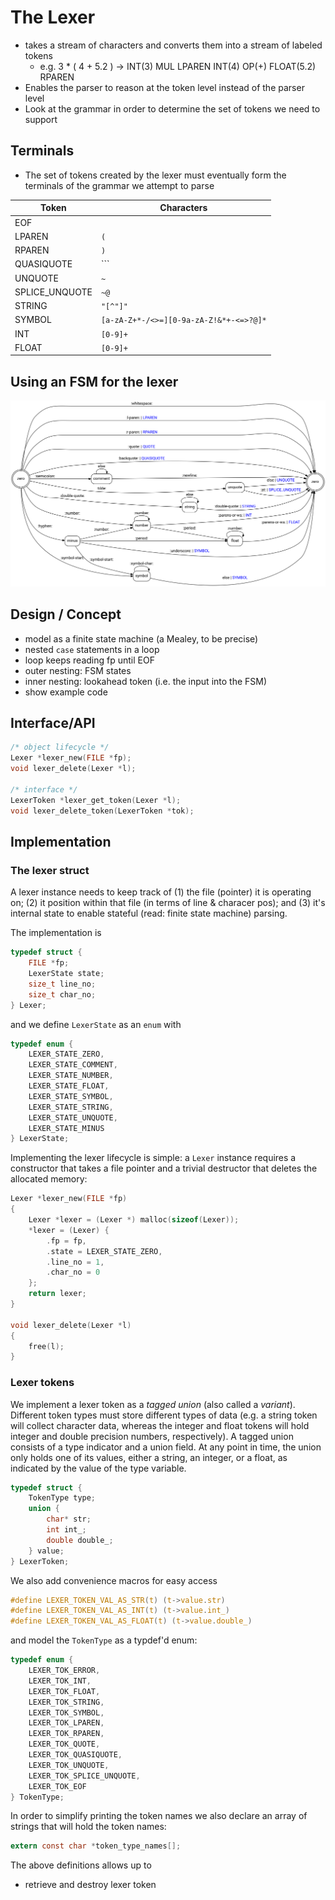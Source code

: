 The Lexer
=========

* takes a stream of characters and converts them into a stream of labeled
  tokens
  * e.g. 3 * ( 4 + 5.2 ) -> INT(3) MUL LPAREN INT(4) OP(+) FLOAT(5.2) RPAREN
* Enables the parser to reason at the token level instead of the parser level
* Look at the grammar in order to determine the set of tokens we need to
  support


Terminals
---------

* The set of tokens created by the lexer must eventually form the terminals of
  the grammar we attempt to parse

| Token           | Characters                              |
|-----------------|-----------------------------------------|
| EOF             |                                         |
| LPAREN          | `(`                                     |
| RPAREN          | `)`                                     |
| QUASIQUOTE      | `\``                                    |
| UNQUOTE         | `~`                                     |
| SPLICE_UNQUOTE  | `~@`                                    |
| STRING          | `"[^"]"`                                |
| SYMBOL          | `[a-zA-Z+*-/<>=][0-9a-zA-Z!&*+-<=>?@]*` |
| INT             | `[0-9]+`                                |
| FLOAT           | `[0-9]+`                                |


Using an FSM for the lexer
--------------------------

![lexer state diagram](./lexer/fsm.png)


Design / Concept
----------------

* model as a finite state machine (a Mealey, to be precise)
* nested `case` statements in a loop
* loop keeps reading fp until EOF
* outer nesting: FSM states
* inner nesting: lookahead token (i.e. the input into the FSM)
* show example code


Interface/API
-------------

```c
/* object lifecycle */
Lexer *lexer_new(FILE *fp);
void lexer_delete(Lexer *l);

/* interface */
LexerToken *lexer_get_token(Lexer *l);
void lexer_delete_token(LexerToken *tok);
```


Implementation
--------------

### The lexer struct

A lexer instance needs to keep track of (1) the file (pointer) it is operating
on; (2) it position within that file (in terms of line & characer pos); and (3)
it's internal state to enable stateful (read: finite state machine) parsing.

The implementation is

```c
typedef struct {
    FILE *fp;
    LexerState state;
    size_t line_no;
    size_t char_no;
} Lexer;
```

and we define `LexerState` as an `enum` with

```c
typedef enum {
    LEXER_STATE_ZERO,
    LEXER_STATE_COMMENT,
    LEXER_STATE_NUMBER,
    LEXER_STATE_FLOAT,
    LEXER_STATE_SYMBOL,
    LEXER_STATE_STRING,
    LEXER_STATE_UNQUOTE,
    LEXER_STATE_MINUS
} LexerState;
```

Implementing the lexer lifecycle is simple: a `Lexer` instance requires a
constructor that takes a file pointer and a trivial destructor that deletes the
allocated memory:

```c
Lexer *lexer_new(FILE *fp)
{
    Lexer *lexer = (Lexer *) malloc(sizeof(Lexer));
    *lexer = (Lexer) {
        .fp = fp,
        .state = LEXER_STATE_ZERO,
        .line_no = 1,
        .char_no = 0
    };
    return lexer;
}

void lexer_delete(Lexer *l)
{
    free(l);
}
```


### Lexer tokens

We implement a lexer token as a *tagged union* (also called a *variant*).
Different token types must store different types of data (e.g. a string token will
collect character data, whereas the integer and float tokens will hold integer
and double precision numbers, respectively). A tagged union consists of a type
indicator and a union field. At any point in time, the union only holds one of
its values, either a string, an integer, or a float, as indicated by the value
of the type variable.

```c
typedef struct {
    TokenType type;
    union {
        char* str;
        int int_;
        double double_;
    } value;
} LexerToken;
```

We also add convenience macros for easy access

```c
#define LEXER_TOKEN_VAL_AS_STR(t) (t->value.str)
#define LEXER_TOKEN_VAL_AS_INT(t) (t->value.int_)
#define LEXER_TOKEN_VAL_AS_FLOAT(t) (t->value.double_)
```

and model the `TokenType` as a typdef'd enum:

```c
typedef enum {
    LEXER_TOK_ERROR,
    LEXER_TOK_INT,
    LEXER_TOK_FLOAT,
    LEXER_TOK_STRING,
    LEXER_TOK_SYMBOL,
    LEXER_TOK_LPAREN,
    LEXER_TOK_RPAREN,
    LEXER_TOK_QUOTE,
    LEXER_TOK_QUASIQUOTE,
    LEXER_TOK_UNQUOTE,
    LEXER_TOK_SPLICE_UNQUOTE,
    LEXER_TOK_EOF
} TokenType;
```

In order to simplify printing the token names we also declare an array of
strings that will hold the token names:

```c
extern const char *token_type_names[];
```

The above definitions allows up to 

* retrieve and destroy lexer token
